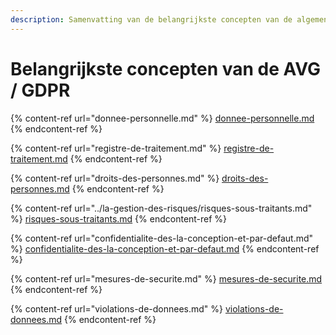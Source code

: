 ```yaml
---
description: Samenvatting van de belangrijkste concepten van de algemene verordening gegevensbescherming (AVG) of General Data Protection Regulation (GDPR).
---
```


# Belangrijkste concepten van de AVG / GDPR


{% content-ref url="donnee-personnelle.md" %}
[donnee-personnelle.md](donnee-personnelle.md)
{% endcontent-ref %}

{% content-ref url="registre-de-traitement.md" %}
[registre-de-traitement.md](registre-de-traitement.md)
{% endcontent-ref %}

{% content-ref url="droits-des-personnes.md" %}
[droits-des-personnes.md][droits-des-personnes.md]
{% endcontent-ref %}

{% content-ref url="../la-gestion-des-risques/risques-sous-traitants.md" %}
[risques-sous-traitants.md](../la-gestion-des-risques/risques-sous-traitants.md)
{% endcontent-ref %}

{% content-ref url="confidentialite-des-la-conception-et-par-defaut.md" %}
[confidentialite-des-la-conception-et-par-defaut.md](confidentialite-des-la-conception-et-par-defaut.md)
{% endcontent-ref %}

{% content-ref url="mesures-de-securite.md" %}
[mesures-de-securite.md](mesures-de-securite.md)
{% endcontent-ref %}

{% content-ref url="violations-de-donnees.md" %}
[violations-de-donnees.md](violations-de-donnees.md)
{% endcontent-ref %}



[droits-des-personnes.md]: droits-des-personnes.md